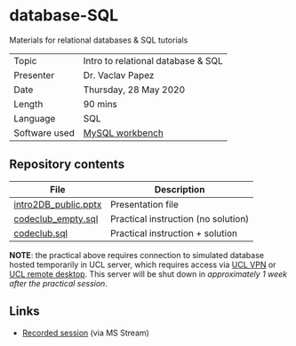 # database-SQL
Materials for relational databases &amp; SQL tutorials

|               |                                                              |
|---------------|--------------------------------------------------------------|
| Topic         | Intro to relational database & SQL                           |
| Presenter     | Dr. Vaclav Papez                                             |
| Date          | Thursday, 28 May 2020                                        |
| Length        | 90 mins                                                      |
| Language      | SQL                                                          |
| Software used | [MySQL workbench](https://www.mysql.com/products/workbench/) |

## Repository contents

| File                   | Description                         |
|------------------------|-------------------------------------|
| [intro2DB_public.pptx](intro2DB_public.pptx) | Presentation file                   |
| [codeclub_empty.sql](codeclub_empty.sql)   | Practical instruction (no solution) |
| [codeclub.sql](codeclub.sql)         | Practical instruction + solution    |

__NOTE__: the practical above requires connection to simulated database hosted temporarily in UCL server, which requires access via [UCL VPN] or [UCL remote desktop]. This server will be shut down in _approximately 1 week after the practical session_.

## Links
- [Recorded session] (via MS Stream)

[UCL VPN]: https://www.ucl.ac.uk/isd/services/get-connected/ucl-virtual-private-network-vpn
[UCL remote desktop]: https://www.ucl.ac.uk/isd/services/computers/remote-access/desktopucl-anywhere
[Recorded session]: https://web.microsoftstream.com/video/8e2895b5-d9e1-49e5-95b7-41d3db9a3ca5
